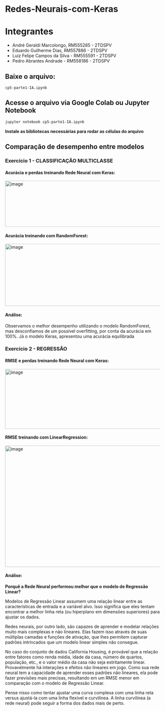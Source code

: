 # Redes-Neurais-com-Keras

# Integrantes
- André Geraldi Marcolongo, RM555285 - 2TDSPV
- Eduardo Guilherme Dias, RM557886 - 2TDSPV
- Luiz Felipe Campos da Silva - RM555591 - 2TDSPV
- Pedro Abrantes Andrade - RM558186 - 2TDSPV

## Baixe o arquivo:
`cp5-parte1-IA.ipynb`

## Acesse o arquivo via Google Colab ou Jupyter Notebook
``` bash
jupyter notebook cp5-parte1-IA.ipynb
```
**Instale as bibliotecas necessárias para rodar as células do arquivo**

## Comparação de desempenho entre modelos
### Exercício 1 - CLASSIFICAÇÃO MULTICLASSE
#### Acurácia e perdas treinando Rede Neural com Keras:
<img width="635" height="150" alt="image" src="https://github.com/user-attachments/assets/471ebf2b-6685-4079-8e5d-0ad8d7c68921" />

#### Acurácia treinando com RandomForest:
<img width="632" height="202" alt="image" src="https://github.com/user-attachments/assets/e24e4668-f159-4f31-a32d-b2f9753c231e" />

#### Análise:
Observamos o melhor desempenho utilizando o modelo RandomForest, mas desconfiamos de um possível overfitting, por conta da acurácia em 100%. Já o modelo Keras, apresentou uma acurácia equilibrada

### Exercício 2 - REGRESSÃO
#### RMSE e perdas treinando Rede Neural com Keras:
<img width="1089" height="194" alt="image" src="https://github.com/user-attachments/assets/01126370-169d-40a2-a71c-d86b0494799d" />

#### RMSE treinando com LinearRegression:
<img width="840" height="394" alt="image" src="https://github.com/user-attachments/assets/7c89ff4d-f8ad-419a-8166-0b2d78a1b75d" />

#### Análise:
**Porquê a Rede Neural performou melhor que o modelo de Regressão Linear?**

Modelos de Regressão Linear assumem uma relação linear entre as características de entrada e a variável alvo. Isso significa que eles tentam encontrar a melhor linha reta (ou hiperplano em dimensões superiores) para ajustar os dados.

Redes neurais, por outro lado, são capazes de aprender e modelar relações muito mais complexas e não lineares. Elas fazem isso através de suas múltiplas camadas e funções de ativação, que lhes permitem capturar padrões intrincados que um modelo linear simples não consegue.

No caso do conjunto de dados California Housing, é provável que a relação entre fatores como renda média, idade da casa, número de quartos, população, etc., e o valor médio da casa não seja estritamente linear. Provavelmente há interações e efeitos não lineares em jogo. Como sua rede neural tem a capacidade de aprender esses padrões não lineares, ela pode fazer previsões mais precisas, resultando em um RMSE menor em comparação com o modelo de Regressão Linear.

Pense nisso como tentar ajustar uma curva complexa com uma linha reta versus ajustá-la com uma linha flexível e curvilínea. A linha curvilínea (a rede neural) pode seguir a forma dos dados mais de perto.
